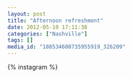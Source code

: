 ```yaml
---
layout: post
title: "Afternoon refreshment"
date: 2012-05-10 17:11:38
categories: ["Nashville"]
tags: []
media_id: "188534608735955919_326209"
---
```


{% instagram %}
